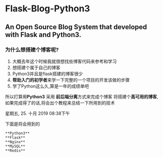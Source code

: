 # Flask-Blog-Python3
An Open Source Blog System that developed with Flask and Python3.
---
### 为什么想搭建个博客呢?
1. 大概去年这个时候我就很想找些博客代码来参考和学习
2. 想搭建个属于自己的博客
3. Python3并且是flask搭建的博客很少
4. **帮助入门的初学者**来学一下完整的一个项目的开发该做的步骤
5. 学了Python这么久,算是一年的成绩单吧

所以打算用**Python3** 采用 **前后端分离**方式来完成个博客
将搭建个**高可用的博客**,如果完成得了的话,将会出个教程来总结一下所用到的技术

星期五, 25. 十月 2019 08:38下午 

下面是将会用到的

    **Python3** 
    **Flask**
    **Nginx**
    **MySQL**
    **Redis**